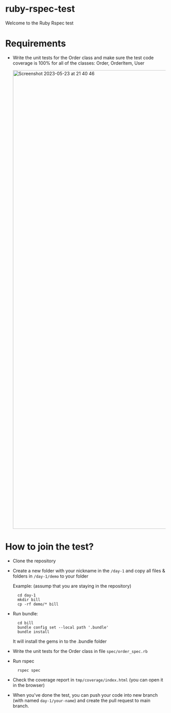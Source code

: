 # ruby-rspec-test
Welcome to the Ruby Rspec test

# Requirements
- Write the unit tests for the Order class and make sure the test code coverage is 100% for all of the classes: Order, OrderItem, User

  <img width="1442" alt="Screenshot 2023-05-23 at 21 40 46" src="https://github.com/moneyforwardvietnam/ruby-internal-challenge/assets/48194234/3a7aca2a-eac5-4460-88c5-f6aa51da84a2">


# How to join the test?
- Clone the repository
- Create a new folder with your nickname in the `/day-1` and copy all files & folders in `/day-1/demo` to your folder

  Example: (assump that you are staying in the repository)
    ```
      cd day-1
      mkdir bill
      cp -rf demo/* bill
    ```
- Run bundle:
  ```
    cd bill
    bundle config set --local path '.bundle'
    bundle install
  ```
  It will install the gems in to the .bundle folder
- Write the unit tests for the Order class in file `spec/order_spec.rb`
- Run rspec
  ```
    rspec spec
  ```
- Check the coverage report in `tmp/coverage/index.html` (you can open it in the browser)
- When you've done the test, you can push your code into new branch (with named `day-1/your-name`) and create the pull request to main branch.
